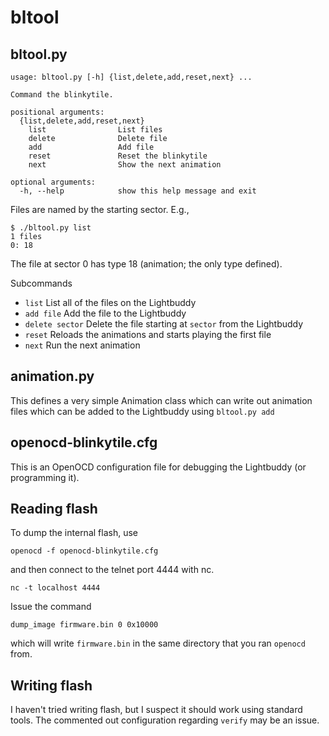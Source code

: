 # bltool

## bltool.py

```
usage: bltool.py [-h] {list,delete,add,reset,next} ...

Command the blinkytile.

positional arguments:
  {list,delete,add,reset,next}
    list                List files
    delete              Delete file
    add                 Add file
    reset               Reset the blinkytile
    next                Show the next animation

optional arguments:
  -h, --help            show this help message and exit
```

Files are named by the starting sector. E.g.,

```
$ ./bltool.py list
1 files
0: 18
```
The file at sector 0 has type 18 (animation; the only type defined).

Subcommands
- `list` List all of the files on the Lightbuddy
- `add file` Add the file to the Lightbuddy
- `delete sector` Delete the file starting at `sector` from the Lightbuddy
- `reset` Reloads the animations and starts playing the first file
- `next` Run the next animation

## animation.py

This defines a very simple Animation class which can write out animation files which can be added to the Lightbuddy using `bltool.py add`

## openocd-blinkytile.cfg

This is an OpenOCD configuration file for debugging the Lightbuddy (or
programming it).

## Reading flash

To dump the internal flash, use
```
openocd -f openocd-blinkytile.cfg
```
and then connect to the telnet port 4444 with nc.
```
nc -t localhost 4444
```

Issue the command
```
dump_image firmware.bin 0 0x10000
```
which will write `firmware.bin` in the same directory that you ran `openocd`
from.

## Writing flash

I haven't tried writing flash, but I suspect it should work using standard
tools. The commented out configuration regarding `verify` may be an issue.
